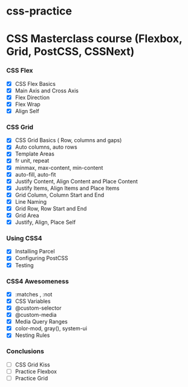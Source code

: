 # css-practice

# CSS Masterclass course (Flexbox, Grid, PostCSS, CSSNext)

### CSS Flex
- [X] CSS Flex Basics
- [X] Main Axis and Cross Axis
- [X] Flex Direction
- [X] Flex Wrap
- [X] Align Self
### CSS Grid
- [X] CSS Grid Basics ( Row, columns and gaps)
- [X] Auto columns, auto rows
- [X] Template Areas
- [X] fr unit, repeat
- [X] minmax, max-content, min-content
- [X] auto-fill, auto-fit
- [X] Justify Content, Align Content and Place Content
- [X] Justify Items, Align Items and Place Items
- [X] Grid Column, Column Start and End
- [X] Line Naming
- [X] Grid Row, Row Start and End
- [X] Grid Area
- [X] Justify, Align, Place Self
### Using CSS4
- [X] Installing Parcel
- [X] Configuring PostCSS
- [X] Testing
### CSS4 Awesomeness
- [X] :matches , :not
- [X] CSS Variables
- [X] @custom-selector
- [X] @custom-media
- [X] Media Query Ranges
- [X] color-mod, gray(), system-ui
- [X] Nesting Rules
### Conclusions
- [ ] CSS Grid Kiss
- [ ] Practice Flexbox
- [ ] Practice Grid